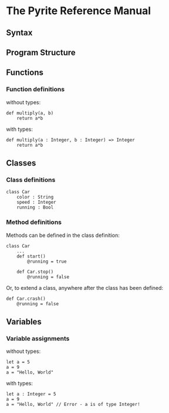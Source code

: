 The Pyrite Reference Manual
===========================

Syntax
------

Program Structure
-----------------

Functions
---------

### Function definitions

without types:

    def multiply(a, b)
        return a*b

with types:

    def multiply(a : Integer, b : Integer) => Integer
        return a*b

Classes
-------

### Class definitions

    class Car
        color : String
        speed : Integer
        running : Bool

### Method definitions

Methods can be defined in the class definition:

    class Car
        ...
        def start()
            @running = true

        def Car.stop()
            @running = false

Or, to extend a class, anywhere after the class has been defined:

    def Car.crash()
        @running = false

Variables
---------

### Variable assignments

without types:

    let a = 5
    a = 9
    a = "Hello, World"

with types:

    let a : Integer = 5
    a = 9
    a = "Hello, World" // Error - a is of type Integer!      